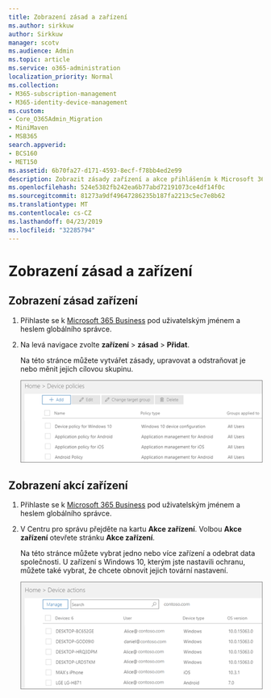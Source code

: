 ```yaml
---
title: Zobrazení zásad a zařízení
ms.author: sirkkuw
author: Sirkkuw
manager: scotv
ms.audience: Admin
ms.topic: article
ms.service: o365-administration
localization_priority: Normal
ms.collection:
- M365-subscription-management
- M365-identity-device-management
ms.custom:
- Core_O365Admin_Migration
- MiniMaven
- MSB365
search.appverid:
- BCS160
- MET150
ms.assetid: 6b70fa27-d171-4593-8ecf-f78bb4ed2e99
description: Zobrazit zásady zařízení a akce přihlášením k Microsoft 365 business s credintials globálního správce.
ms.openlocfilehash: 524e5382fb242ea6b77abd72191073ce4df14f0c
ms.sourcegitcommit: 81273a9df49647286235b187fa2213c5ec7e8b62
ms.translationtype: MT
ms.contentlocale: cs-CZ
ms.lasthandoff: 04/23/2019
ms.locfileid: "32285794"
---
```

# <a name="view-policies-and-devices"></a>Zobrazení zásad a zařízení

## <a name="view-device-policies"></a>Zobrazení zásad zařízení

1. Přihlaste se k [Microsoft 365 Business](https://portal.office.com) pod uživatelským jménem a heslem globálního správce. 
    
2. Na levá navigace zvolte **zařízení** \> **zásad** \> **Přidat**.
    
    Na této stránce můžete vytvářet zásady, upravovat a odstraňovat je nebo měnit jejich cílovou skupinu.
    
    ![Screenshot of the Policies page](media/27ebb1d3-d04b-4221-a13f-8583045b5077.png)
  
## <a name="view-device-actions"></a>Zobrazení akcí zařízení

1. Přihlaste se k [Microsoft 365 Business](https://portal.office.com) pod uživatelským jménem a heslem globálního správce. 
    
2. V Centru pro správu přejděte na kartu **Akce zařízení**. Volbou **Akce zařízení** otevřete stránku **Akce zařízení**. 
    
    Na této stránce můžete vybrat jedno nebo více zařízení a odebrat data společnosti. U zařízení s Windows 10, kterým jste nastavili ochranu, můžete také vybrat, že chcete obnovit jejich tovární nastavení.
    
    ![Device actions page.](media/6d2ad0c4-9c96-4489-ab93-c4e38e317d45.PNG)
  
  

